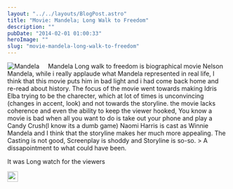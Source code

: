 ```yaml
---
layout: "../../layouts/BlogPost.astro"
title: "Movie: Mandela; Long Walk to Freedom"
description: ""
pubDate: "2014-02-01 01:00:33"
heroImage: ""
slug: "movie-mandela-long-walk-to-freedom"
---
```


<div style="float:left;padding-right:20px">
<img alt="Mandela" src="/content/images/2014/Jan/Mandela.jpg"/>
</div>
Mandela Long walk to freedom is biographical movie Nelson Mandela, while i really applaude what Mandela represented in real life, I think that this movie puts him in bad light and i had come back home and re-read about history. 
The focus of the movie went towards making Idris Elba trying to be the charecter, which at lot of times is unconvincing (changes in accent, look) and not towards the storyline. the movie lacks coherence and even the ability to keep the viewer hooked, 
You know a movie is bad when all you want to do is take out your phone and play a Candy Crush(I know its a dumb game)
Naomi Harris is cast as Winnie Mandela and I think that the storyline makes her much more appealing.
The Casting is not good, Screenplay is shoddy and Storyline is so-so. 
> A dissapointment to what could have been.

It was Long watch for the viewers

<img style="width:24px;height:24px;" src="/content/images/2014/Jan/Star_Full.png"/>
